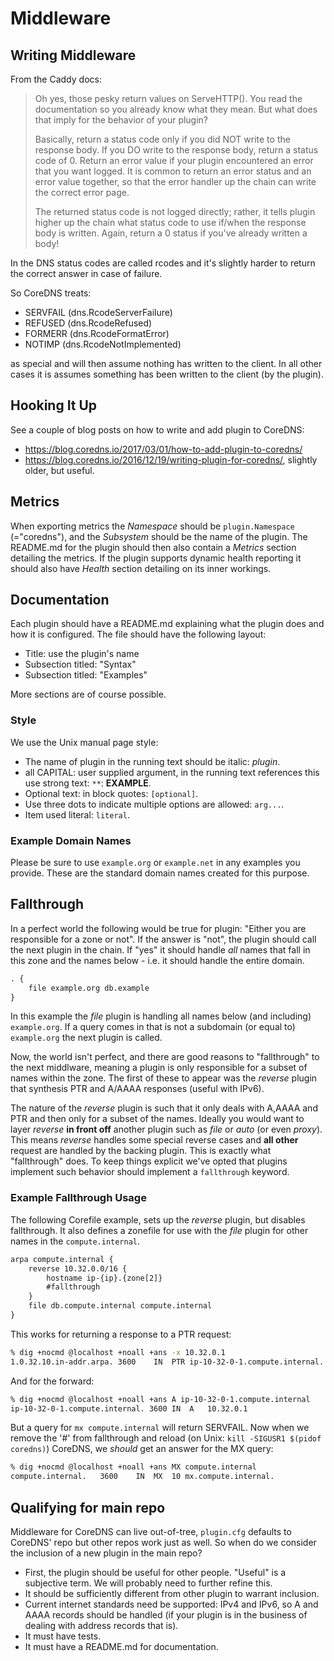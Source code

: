# Middleware

## Writing Middleware

From the Caddy docs:

> Oh yes, those pesky return values on ServeHTTP(). You read the documentation so you already know
> what they mean. But what does that imply for the behavior of your plugin?
>
> Basically, return a status code only if you did NOT write to the response body. If you DO write to
> the response body, return a status code of 0. Return an error value if your plugin encountered
> an error that you want logged. It is common to return an error status and an error value together,
> so that the error handler up the chain can write the correct error page.
>
> The returned status code is not logged directly; rather, it tells plugin higher up the chain
> what status code to use if/when the response body is written. Again, return a 0 status if you've
> already written a body!

In the DNS status codes are called rcodes and it's slightly harder to return the correct
answer in case of failure.

So CoreDNS treats:

* SERVFAIL (dns.RcodeServerFailure)
* REFUSED (dns.RcodeRefused)
* FORMERR (dns.RcodeFormatError)
* NOTIMP (dns.RcodeNotImplemented)

as special and will then assume nothing has written to the client. In all other cases it is assumes
something has been written to the client (by the plugin).

## Hooking It Up

See a couple of blog posts on how to write and add plugin to CoreDNS:

* <https://blog.coredns.io/2017/03/01/how-to-add-plugin-to-coredns/>
* <https://blog.coredns.io/2016/12/19/writing-plugin-for-coredns/>, slightly older, but useful.

## Metrics

When exporting metrics the *Namespace* should be `plugin.Namespace` (="coredns"), and the
*Subsystem* should be the name of the plugin. The README.md for the plugin should then
also contain a *Metrics* section detailing the metrics. If the plugin supports dynamic health
reporting it should also have *Health* section detailing on its inner workings.

## Documentation

Each plugin should have a README.md explaining what the plugin does and how it is
configured. The file should have the following layout:

* Title: use the plugin's name
* Subsection titled: "Syntax"
* Subsection titled: "Examples"

More sections are of course possible.

### Style

We use the Unix manual page style:

* The name of plugin in the running text should be italic: *plugin*.
* all CAPITAL: user supplied argument, in the running text references this use strong text: `**`:
  **EXAMPLE**.
* Optional text: in block quotes: `[optional]`.
* Use three dots to indicate multiple options are allowed: `arg...`.
* Item used literal: `literal`.

### Example Domain Names

Please be sure to use `example.org` or `example.net` in any examples you provide. These are the
standard domain names created for this purpose.

## Fallthrough

In a perfect world the following would be true for plugin: "Either you are responsible for
a zone or not". If the answer is "not", the plugin should call the next plugin in the chain.
If "yes" it should handle *all* names that fall in this zone and the names below - i.e. it should
handle the entire domain.

~~~ txt
. {
    file example.org db.example
}
~~~
In this example the *file* plugin is handling all names below (and including) `example.org`. If
a query comes in that is not a subdomain (or equal to) `example.org` the next plugin is called.

Now, the world isn't perfect, and there are good reasons to "fallthrough" to the next middlware,
meaning a plugin is only responsible for a subset of names within the zone. The first of these
to appear was the *reverse* plugin that synthesis PTR and A/AAAA responses (useful with IPv6).

The nature of the *reverse* plugin is such that it only deals with A,AAAA and PTR and then only
for a subset of the names. Ideally you would want to layer *reverse* **in front off** another
plugin such as *file* or *auto* (or even *proxy*). This means *reverse* handles some special
reverse cases and **all other** request are handled by the backing plugin. This is exactly what
"fallthrough" does. To keep things explicit we've opted that plugins implement such behavior
should implement a `fallthrough` keyword.

### Example Fallthrough Usage

The following Corefile example, sets up the *reverse* plugin, but disables fallthrough. It
also defines a zonefile for use with the *file* plugin for other names in the `compute.internal`.

~~~ txt
arpa compute.internal {
    reverse 10.32.0.0/16 {
        hostname ip-{ip}.{zone[2]}
        #fallthrough
    }
    file db.compute.internal compute.internal
}
~~~

This works for returning a response to a PTR request:

~~~ sh
% dig +nocmd @localhost +noall +ans -x 10.32.0.1
1.0.32.10.in-addr.arpa.	3600	IN	PTR	ip-10-32-0-1.compute.internal.
~~~

And for the forward:

~~~ sh
% dig +nocmd @localhost +noall +ans A ip-10-32-0-1.compute.internal
ip-10-32-0-1.compute.internal. 3600 IN	A	10.32.0.1
~~~

But a query for `mx compute.internal` will return SERVFAIL. Now when we remove the '#' from
fallthrough and reload (on Unix: `kill -SIGUSR1 $(pidof coredns)`) CoreDNS, we *should* get an
answer for the MX query:

~~~ sh
% dig +nocmd @localhost +noall +ans MX compute.internal
compute.internal.	3600	IN	MX	10 mx.compute.internal.
~~~

## Qualifying for main repo

Middleware for CoreDNS can live out-of-tree, `plugin.cfg` defaults to CoreDNS' repo but other
repos work just as well. So when do we consider the inclusion of a new plugin in the main repo?

* First, the plugin should be useful for other people. "Useful" is a subjective term. We will
  probably need to further refine this.
* It should be sufficiently different from other plugin to warrant inclusion.
* Current internet standards need be supported: IPv4 and IPv6, so A and AAAA records should be
  handled (if your plugin is in the business of dealing with address records that is).
* It must have tests.
* It must have a README.md for documentation.
